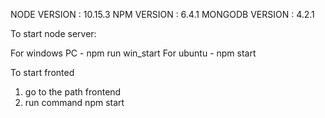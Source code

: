 NODE VERSION : 10.15.3
NPM VERSION : 6.4.1
MONGODB VERSION : 4.2.1


To start node server:

For windows PC - npm run win_start
For ubuntu - npm start


To start fronted
1) go to the path frontend
2) run command npm start
